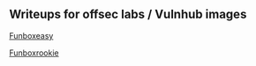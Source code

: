 ## Writeups for offsec labs / Vulnhub images

[Funboxeasy](FunboxEasy/writeup.md)

[Funboxrookie](Funboxrookie/README.md)
